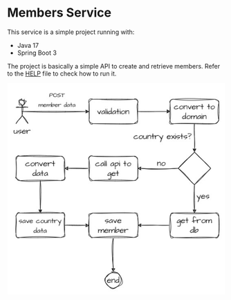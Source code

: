 # Members Service

This service is a simple project running with:

- Java 17
- Spring Boot 3

The project is basically a simple API to create and retrieve members. Refer to the [HELP](https://github.com/arthurgregorio/members-service/blob/main/HELP.md) file to check how to run it.

![main-flow](https://github.com/arthurgregorio/members-service/blob/main/members-service_main-flow.jpg)
